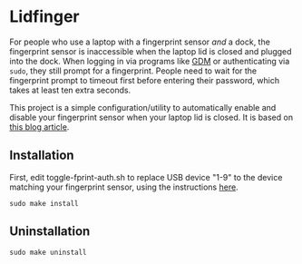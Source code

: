 # Lidfinger

For people who use a laptop with a fingerprint sensor *and* a dock, the fingerprint sensor is inaccessible when the laptop lid is closed and plugged into the dock. When logging in via programs like [GDM](https://wiki.gnome.org/Projects/GDM) or authenticating via `sudo`, they still prompt for a fingerprint. People need to wait for the fingerprint prompt to timeout first before entering their password, which takes at least ten extra seconds.

This project is a simple configuration/utility to automatically enable and disable your fingerprint sensor when your laptop lid is closed. It is based on [this blog article](https://jim-think.blogspot.com/2020/10/disable-fingerprint-scanner-when-laptop.html).

## Installation
First, edit toggle-fprint-auth.sh to replace USB device "1-9" to the device matching your fingerprint sensor, using the instructions [here](https://jim-think.blogspot.com/2020/10/disable-fingerprint-scanner-when-laptop.html?showComment=1614503469177#c6617204854143499164).

```
sudo make install
```

## Uninstallation

```
sudo make uninstall
```
